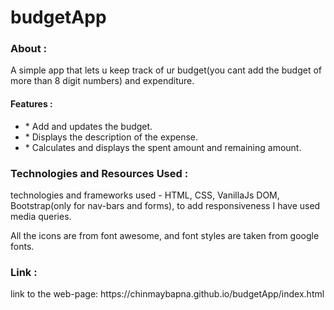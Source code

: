 # budgetApp
<h3>About :</h3>
<p>A simple app that lets u keep track of ur budget(you cant add the budget of more than 8 digit numbers) and expenditure.</p>
<h4>Features :</h4> 
  <ul>
    <li>* Add and updates the budget.</li>
    <li>* Displays the description of the expense.</li>
    <li>* Calculates and displays the spent amount and remaining amount.</li>
  </ul>
<h3>Technologies and Resources Used :</h3>
<p>technologies and frameworks used - HTML, CSS, VanillaJs DOM, Bootstrap(only for nav-bars and forms), to add responsiveness I have used media queries.</p>
<div>All the icons are from font awesome, and font styles are taken from google fonts.</div>
<h3>Link :</h3>
<p>link to the web-page: https://chinmaybapna.github.io/budgetApp/index.html</p>
